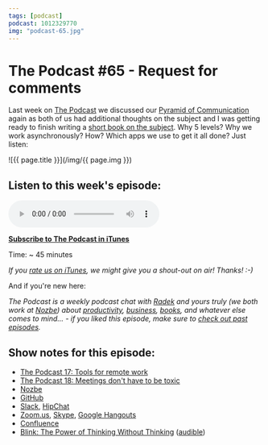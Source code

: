 ```yaml
---
tags: [podcast]
podcast: 1012329770
img: "podcast-65.jpg"
---
```


# The Podcast #65 - Request for comments

Last week on [The Podcast][p] we discussed our [Pyramid of Communication](/communication-pyramid) again as both of us had additional thoughts on the subject and I was getting ready to finish writing a [short book on the subject](/apps). Why 5 levels? Why we work asynchronously? How? Which apps we use to get it all done? Just listen:

<!--More-->

![{{ page.title }}](/img/{{ page.img }})

## Listen to this week's episode:

<audio controls>
<source src="https://files.nozbe.com/podcast/065.mp3" type="audio/mpeg">
</audio>

**[Subscribe to The Podcast in iTunes][i]**

Time: ~ 45 minutes

*If you [rate us on iTunes][i], we might give you a shout-out on air! Thanks! :-)*

And if you're new here:

*The Podcast is a weekly podcast chat with [Radek][r] and yours truly (we both work at [Nozbe][n]) about [productivity](/productivity), [business](/business), [books](/books), and whatever else comes to mind… - if you liked this episode, make sure to [check out past episodes](/podcast).*

## Show notes for this episode:

  * [The Podcast 17: Tools for remote work](/podcast-17)
  * [The Podcast 18: Meetings don't have to be toxic](/podcast-18)
  * [Nozbe](https://michael.gratis/nozbe)
  * [GitHub](https://github.com/)
  * [Slack](https://slack.com/), [HipChat](https://www.hipchat.com/) 
  * [Zoom.us](https://zoom.us/), [Skype](https://www.skype.com/), [Google Hangouts](https://hangouts.google.com/) 
  * [Confluence](https://www.atlassian.com/software/confluence)
  * [Blink: The Power of Thinking Without Thinking](https://www.amazon.com/Blink-Power-Thinking-Without/dp/0316010669/) ([audible](http://www.audible.com/pd/Science-Technology/Blink-Audiobook/B002VAEK3K/))

[e]: /podcast-65

[p]: /podcast
[n]: https://michael.gratis/nozbe
[r]: https://michael.gratis/radex
[i]: https://michael.gratis/thepodcast